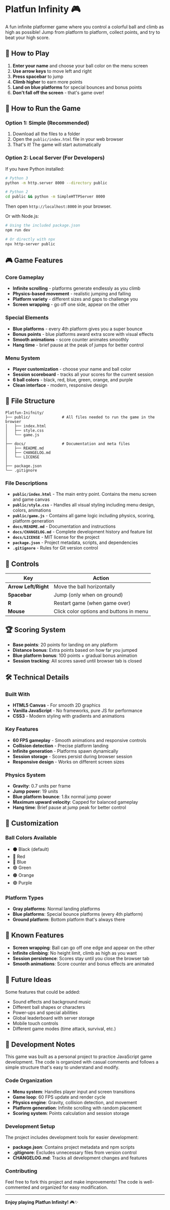 # Platfun Infinity 🎮

A fun infinite platformer game where you control a colorful ball and climb as high as possible! Jump from platform to platform, collect points, and try to beat your high score.

## 🎯 How to Play

1. **Enter your name** and choose your ball color on the menu screen
2. **Use arrow keys** to move left and right
3. **Press spacebar** to jump
4. **Climb higher** to earn more points
5. **Land on blue platforms** for special bounces and bonus points
6. **Don't fall off the screen** - that's game over!

## 🚀 How to Run the Game

### Option 1: Simple (Recommended)
1. Download all the files to a folder
2. Open the `public/index.html` file in your web browser
3. That's it! The game will start automatically

### Option 2: Local Server (For Developers)
If you have Python installed:
```bash
# Python 3
python -m http.server 8000 --directory public

# Python 2
cd public && python -m SimpleHTTPServer 8000
```
Then open `http://localhost:8000` in your browser.

Or with Node.js:
```bash
# Using the included package.json
npm run dev

# Or directly with npx
npx http-server public
```

## 🎮 Game Features

### Core Gameplay
- **Infinite scrolling** - platforms generate endlessly as you climb
- **Physics-based movement** - realistic jumping and falling
- **Platform variety** - different sizes and gaps to challenge you
- **Screen wrapping** - go off one side, appear on the other

### Special Elements
- **Blue platforms** - every 4th platform gives you a super bounce
- **Bonus points** - blue platforms award extra score with visual effects
- **Smooth animations** - score counter animates smoothly
- **Hang time** - brief pause at the peak of jumps for better control

### Menu System
- **Player customization** - choose your name and ball color
- **Session scoreboard** - tracks all your scores for the current session
- **6 ball colors** - black, red, blue, green, orange, and purple
- **Clean interface** - modern, responsive design

## 📁 File Structure

```
Platfun-Inifnity/
├── public/              # All files needed to run the game in the browser
│   ├── index.html
│   ├── style.css
│   └── game.js
│
├── docs/                # Documentation and meta files
│   ├── README.md
│   ├── CHANGELOG.md
│   └── LICENSE
│
├── package.json
└── .gitignore
```

### File Descriptions

- **`public/index.html`** - The main entry point. Contains the menu screen and game canvas
- **`public/style.css`** - Handles all visual styling including menu design, colors, animations
- **`public/game.js`** - Contains all game logic including physics, scoring, platform generation
- **`docs/README.md`** - Documentation and instructions
- **`docs/CHANGELOG.md`** - Complete development history and feature list
- **`docs/LICENSE`** - MIT license for the project
- **`package.json`** - Project metadata, scripts, and dependencies
- **`.gitignore`** - Rules for Git version control

## 🎯 Controls

| Key | Action |
|-----|--------|
| **Arrow Left/Right** | Move the ball horizontally |
| **Spacebar** | Jump (only when on ground) |
| **R** | Restart game (when game over) |
| **Mouse** | Click color options and buttons in menu |

## 🏆 Scoring System

- **Base points**: 20 points for landing on any platform
- **Distance bonus**: Extra points based on how far you jumped
- **Blue platform bonus**: 100 points + gradual bonus animation
- **Session tracking**: All scores saved until browser tab is closed

## 🛠️ Technical Details

### Built With
- **HTML5 Canvas** - For smooth 2D graphics
- **Vanilla JavaScript** - No frameworks, pure JS for performance
- **CSS3** - Modern styling with gradients and animations

### Key Features
- **60 FPS gameplay** - Smooth animations and responsive controls
- **Collision detection** - Precise platform landing
- **Infinite generation** - Platforms spawn dynamically
- **Session storage** - Scores persist during browser session
- **Responsive design** - Works on different screen sizes

### Physics System
- **Gravity**: 0.7 units per frame
- **Jump power**: 19 units
- **Blue platform bounce**: 1.8x normal jump power
- **Maximum upward velocity**: Capped for balanced gameplay
- **Hang time**: Brief pause at jump peak for better control

## 🎨 Customization

### Ball Colors Available
- ⚫ Black (default)
- 🔴 Red
- 🔵 Blue
- 🟢 Green
- 🟠 Orange
- 🟣 Purple

### Platform Types
- **Gray platforms**: Normal landing platforms
- **Blue platforms**: Special bounce platforms (every 4th platform)
- **Ground platform**: Bottom platform that's always there

## 🐛 Known Features

- **Screen wrapping**: Ball can go off one edge and appear on the other
- **Infinite climbing**: No height limit, climb as high as you want
- **Session persistence**: Scores stay until you close the browser tab
- **Smooth animations**: Score counter and bonus effects are animated

## 🚀 Future Ideas

Some features that could be added:
- Sound effects and background music
- Different ball shapes or characters
- Power-ups and special abilities
- Global leaderboard with server storage
- Mobile touch controls
- Different game modes (time attack, survival, etc.)

## 📝 Development Notes

This game was built as a personal project to practice JavaScript game development. The code is organized with casual comments and follows a simple structure that's easy to understand and modify.

### Code Organization
- **Menu system**: Handles player input and screen transitions
- **Game loop**: 60 FPS update and render cycle
- **Physics engine**: Gravity, collision detection, and movement
- **Platform generation**: Infinite scrolling with random placement
- **Scoring system**: Points calculation and session storage

### Development Setup
The project includes development tools for easier development:
- **package.json**: Contains project metadata and npm scripts
- **.gitignore**: Excludes unnecessary files from version control
- **CHANGELOG.md**: Tracks all development changes and features

### Contributing
Feel free to fork this project and make improvements! The code is well-commented and organized for easy modification.

---

**Enjoy playing Platfun Infinity!** 🎮✨